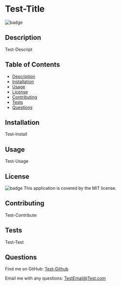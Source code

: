 
# Test-Title
    
![badge](https://img.shields.io/badge/license-MIT-brightgreen)<br />
    
## Description

Test-Descript

## Table of Contents
- [Description](#description)
- [Installation](#installation)
- [Usage](#usage)
- [License](#license)
- [Contributing](#contributing)
- [Tests](#tests)
- [Questions](#questions)

## Installation

Test-Install

## Usage

Test-Usage

## License

![badge](https://img.shields.io/badge/license-MIT-brightgreen)
This application is covered by the MIT license. 

## Contributing

Test-Contribute

## Tests

Test-Test

## Questions

Find me on GitHub: [Test-Github](https://github.com/Test-Github)

Email me with any questions: TestEmail@Test.com

